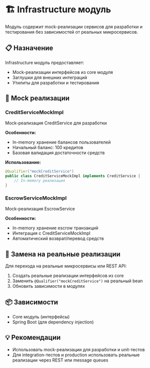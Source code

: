 # 🏗️ Infrastructure модуль

Модуль содержит mock-реализации сервисов для разработки и тестирования без зависимостей от реальных микросервисов.

## 📋 Назначение

Infrastructure модуль предоставляет:
- Mock-реализации интерфейсов из core модуля
- Заглушки для внешних интеграций
- Утилиты для разработки и тестирования

## 🔌 Mock реализации

### CreditServiceMockImpl
Mock-реализация CreditService для разработки

**Особенности:**
- In-memory хранение балансов пользователей
- Начальный баланс: 100 кредитов
- Базовая валидация достаточности средств

**Использование:**
```java
@Qualifier("mockCreditService")
public class CreditServiceMockImpl implements CreditService {
    // In-memory реализация
}
```

### EscrowServiceMockImpl
Mock-реализация EscrowService

**Особенности:**
- In-memory хранение escrow транзакций
- Интеграция с CreditServiceMockImpl
- Автоматический возврат/перевод средств

## 🔄 Замена на реальные реализации

Для перехода на реальные микросервисы или REST API:

1. Создать реальные реализации интерфейсов из core
2. Заменить `@Qualifier("mockCreditService")` на реальный bean
3. Обновить зависимости в модулях

## 📦 Зависимости

- Core модуль (интерфейсы)
- Spring Boot (для dependency injection)

## 💡 Рекомендации

- Использовать mock-реализации для разработки и unit-тестов
- Для integration-тестов и production использовать реальные реализации через REST или message queues


